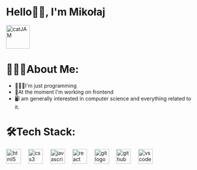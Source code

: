 ###

<h1>Hello👋🏼, I'm Mikołaj</h1>
<a href="https://emoji.gg/emoji/5498_catJAM"><img src="https://cdn3.emoji.gg/emojis/5498_catJAM.gif" width="64px" height="64px" alt="catJAM"></a>

###

<h1>🧙🏼‍♂️About Me:</h1>
<ul>
 <li>👨🏼‍💻I'm just programming</li>
 <li>🌌At the moment I'm working on frontend</li>
 <li>🖥I am generally interested in computer science and everything related to it.</li>
</ul>

###

<h1>🛠Tech Stack:</h1>
<div align="left">
  <img src="https://cdn.jsdelivr.net/gh/devicons/devicon/icons/html5/html5-original.svg" height="40" alt="html5 logo"  />
  <img width="12" />
  <img src="https://cdn.jsdelivr.net/gh/devicons/devicon/icons/css3/css3-original.svg" height="40" alt="css3 logo"  />
  <img width="12" />
  <img src="https://cdn.jsdelivr.net/gh/devicons/devicon/icons/javascript/javascript-original.svg" height="40" alt="javascript logo"  />
  <img width="12" />
  <img src="https://cdn.jsdelivr.net/gh/devicons/devicon/icons/react/react-original.svg" height="40" alt="react logo"  />
  <img width="12" />
  <img src="https://cdn.jsdelivr.net/gh/devicons/devicon/icons/git/git-original.svg" height="40" alt="git logo"  />
  <img width="12" />
  <img src="https://cdn.jsdelivr.net/gh/devicons/devicon/icons/github/github-original.svg" height="40" alt="github logo"  />
  <img width="12" />
  <img src="https://cdn.jsdelivr.net/gh/devicons/devicon/icons/vscode/vscode-original.svg" height="40" alt="vscode logo"  />
</div>

###
